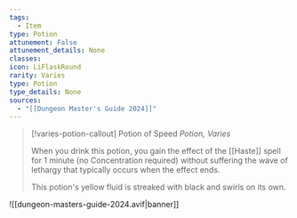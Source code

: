 ```yaml
---
tags:
  - Item
type: Potion
attunement: False
attunement_details: None
classes:
icon: LiFlaskRound
rarity: Varies
type: Potion
type_details: None
sources: 
  - "[[Dungeon Master's Guide 2024]]"
---
```

>[!varies-potion-callout] Potion of Speed
>_Potion, Varies_
>
>When you drink this potion, you gain the effect of the [[Haste]] spell for 1 minute (no Concentration required) without suffering the wave of lethargy that typically occurs when the effect ends.
>
>This potion's yellow fluid is streaked with black and swirls on its own.
>


![[dungeon-masters-guide-2024.avif|banner]]